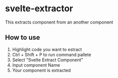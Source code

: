 # svelte-extractor 

This extracts component from an another component

## How to use

1. Highlight code you want to estract
2. Ctrl + Shift + P to run command pallete
3. Select "Svelte Extract Component"
4. Input component Name
5. Your component is extracted
